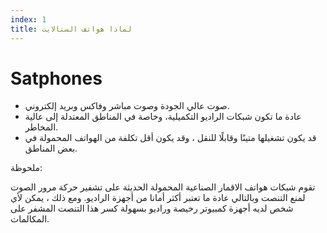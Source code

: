 ```yaml
---
index: 1
title: لماذا هواتف الستالايت
---
```

# Satphones

*   صوت عالي الجودة وصوت مباشر وفاكس وبريد إلكتروني.
*   عادة ما تكون شبكات الراديو التكميلية، وخاصة في المناطق المعتدلة إلى عالية المخاطر.
*   قد يكون تشغيلها متينًا وقابلًا للنقل ، وقد يكون أقل تكلفة من الهواتف المحمولة في بعض المناطق.

ملحوظة:

تقوم شبكات هواتف الاقمار الصناعية المحمولة الحديثة على تشفير حركة مرور الصوت لمنع التنصت وبالتالي عادة ما تعتبر أكثر أمانا من أجهزة الراديو. ومع ذلك ، يمكن لأي شخص لديه أجهزة كمبيوتر رخيصة وراديو بسهولة كسر هذا التنصت المشفر على المكالمات.